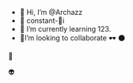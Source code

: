 - 👋 Hi, I’m @Archazz
- 🕋 constant-🔸i 
- 🎯 I’m currently learning 123. 
- 🦞I’m looking to collaborate 🕶️  🌑
<!---

 is a ✨ special re-thinking ✨ repository because its `README.md` (this file) appears on your GitHub profile.
Y click the view on life, link to take a look at your changes.
--->       


💽


👽
